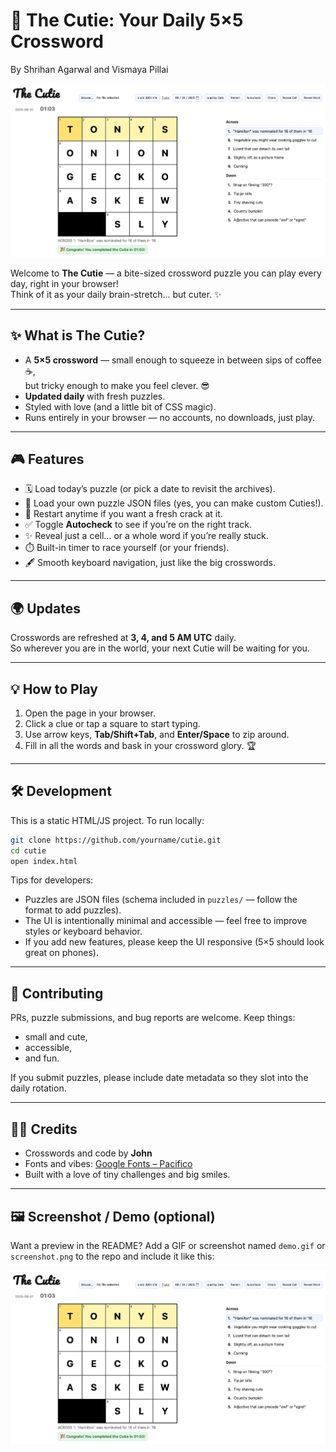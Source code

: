 # 🧩 The Cutie: Your Daily 5×5 Crossword
By Shrihan Agarwal and Vismaya Pillai

![Cutie Demo Image](./cross_example.png)

Welcome to **The Cutie** — a bite-sized crossword puzzle you can play every day, right in your browser!  
Think of it as your daily brain-stretch… but cuter. ✨

---

## ✨ What is The Cutie?
- A **5×5 crossword** — small enough to squeeze in between sips of coffee ☕,  
  but tricky enough to make you feel clever. 😎  
- **Updated daily** with fresh puzzles.  
- Styled with love (and a little bit of CSS magic).  
- Runs entirely in your browser — no accounts, no downloads, just play.

---

## 🎮 Features
- 🗓️ Load today’s puzzle (or pick a date to revisit the archives).  
- 📂 Load your own puzzle JSON files (yes, you can make custom Cuties!).  
- 🔄 Restart anytime if you want a fresh crack at it.  
- ✅ Toggle **Autocheck** to see if you’re on the right track.  
- ✨ Reveal just a cell… or a whole word if you’re really stuck.  
- ⏱️ Built-in timer to race yourself (or your friends).  
- 🖋️ Smooth keyboard navigation, just like the big crosswords.

---

## 🌍 Updates
Crosswords are refreshed at **3, 4, and 5 AM UTC** daily.  
So wherever you are in the world, your next Cutie will be waiting for you.  

---

## 💡 How to Play
1. Open the page in your browser.  
2. Click a clue or tap a square to start typing.  
3. Use arrow keys, **Tab/Shift+Tab**, and **Enter/Space** to zip around.  
4. Fill in all the words and bask in your crossword glory. 🏆  

---

## 🛠️ Development
This is a static HTML/JS project. To run locally:
```bash
git clone https://github.com/yourname/cutie.git
cd cutie
open index.html
```

Tips for developers:
- Puzzles are JSON files (schema included in `puzzles/` — follow the format to add puzzles).  
- The UI is intentionally minimal and accessible — feel free to improve styles or keyboard behavior.  
- If you add new features, please keep the UI responsive (5×5 should look great on phones).

---

## 🤝 Contributing
PRs, puzzle submissions, and bug reports are welcome. Keep things:
- small and cute,
- accessible,
- and fun.

If you submit puzzles, please include date metadata so they slot into the daily rotation.

---

## 👩‍🎨 Credits
- Crosswords and code by **John**  
- Fonts and vibes: [Google Fonts – Pacifico](https://fonts.google.com/specimen/Pacifico)  
- Built with a love of tiny challenges and big smiles.

---

## 🖼️ Screenshot / Demo (optional)
Want a preview in the README? Add a GIF or screenshot named `demo.gif` or `screenshot.png` to the repo and include it like this:

![Cutie Demo Image](./cross_example.png)
